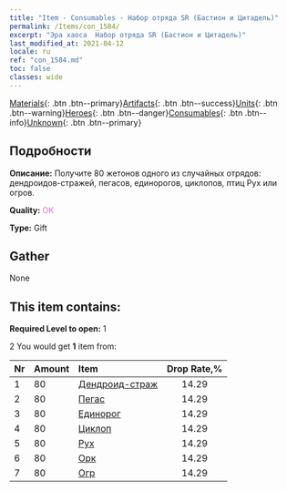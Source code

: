```yaml
---
title: "Item - Consumables - Набор отряда SR (Бастион и Цитадель)"
permalink: /Items/con_1584/
excerpt: "Эра хаоса  Набор отряда SR (Бастион и Цитадель)"
last_modified_at: 2021-04-12
locale: ru
ref: "con_1584.md"
toc: false
classes: wide
---
```

 [Materials](/ru/Items/){: .btn .btn--primary}[Artifacts](/ru/Items/Artifacts/){: .btn .btn--success}[Units](/ru/Items/Units/){: .btn .btn--warning}[Heroes](/ru/Items/Heroes/){: .btn .btn--danger}[Consumables](/ru/Items/Consumables/){: .btn .btn--info}[Unknown](/ru/Items/Unknown/){: .btn .btn--primary}

## Подробности
 **Описание:** Получите 80 жетонов одного из случайных отрядов: дендроидов-стражей, пегасов, единорогов, циклопов, птиц Рух или огров.

 **Quality:** <span style="color: #DA70D6">OK</span>

 **Type:** Gift

## Gather

  None

## This item contains:

 **Required Level to open:** 1

 2 You would get **1** item  from:

  | Nr | Amount |     Item    | Drop Rate,% |
  |:---|:-------|:------------|:---------:|
  | 1 | 80 | [Дендроид-страж](/ru/Items/unt_203/) | 14.29 | 
  | 2 | 80 | [Пегас](/ru/Items/unt_202/) | 14.29 | 
  | 3 | 80 | [Единорог](/ru/Items/unt_204/) | 14.29 | 
  | 4 | 80 | [Циклоп](/ru/Items/unt_222/) | 14.29 | 
  | 5 | 80 | [Рух](/ru/Items/unt_221/) | 14.29 | 
  | 6 | 80 | [Орк](/ru/Items/unt_219/) | 14.29 | 
  | 7 | 80 | [Огр](/ru/Items/unt_220/) | 14.29 | 
